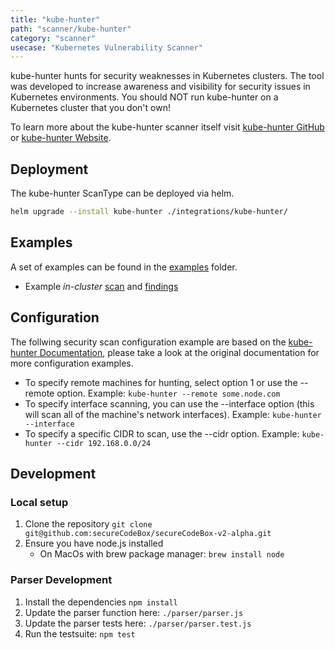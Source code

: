 ```yaml
---
title: "kube-hunter"
path: "scanner/kube-hunter"
category: "scanner"
usecase: "Kubernetes Vulnerability Scanner"
---
```


kube-hunter hunts for security weaknesses in Kubernetes clusters. The tool was developed to increase awareness and visibility for security issues in Kubernetes environments. You should NOT run kube-hunter on a Kubernetes cluster that you don't own!

To learn more about the kube-hunter scanner itself visit [kube-hunter GitHub] or [kube-hunter Website].

<!-- end -->

## Deployment

The kube-hunter ScanType can be deployed via helm.

```bash
helm upgrade --install kube-hunter ./integrations/kube-hunter/
```

## Examples

A set of examples can be found in the [examples](./examples) folder.
* Example *in-cluster* [scan](./examples/in-cluster/scan.yaml) and [findings](./examples/in-cluster/findings.yaml)

## Configuration

The follwing security scan configuration example are based on the [kube-hunter Documentation], please take a look at the original documentation for more configuration examples.

* To specify remote machines for hunting, select option 1 or use the --remote option. Example: `kube-hunter --remote some.node.com`
* To specify interface scanning, you can use the --interface option (this will scan all of the machine's network interfaces). Example: `kube-hunter --interface`
* To specify a specific CIDR to scan, use the --cidr option. Example: `kube-hunter --cidr 192.168.0.0/24`

## Development

### Local setup
1. Clone the repository `git clone git@github.com:secureCodeBox/secureCodeBox-v2-alpha.git`
2. Ensure you have node.js installed
   * On MacOs with brew package manager: `brew install node`

### Parser Development

1. Install the dependencies `npm install`
2. Update the parser function here: `./parser/parser.js`
3. Update the parser tests here: `./parser/parser.test.js`
4. Run the testsuite: `npm test`

[kube-hunter Website]: https://kube-hunter.aquasec.com/
[kube-hunter GitHub]: https://github.com/aquasecurity/kube-hunter
[kube-hunter Documentation]: https://github.com/aquasecurity/kube-hunter#scanning-options